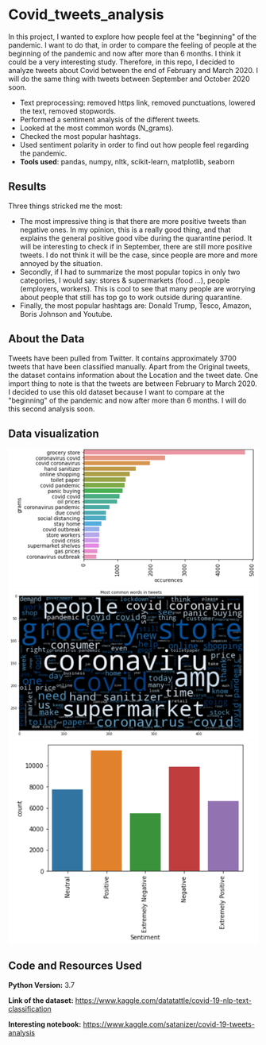 # Covid_tweets_analysis

In this project, I wanted to explore how people feel at the "beginning" of the pandemic. I want to do that, in order to compare the feeling of people at the beginning of the pandemic and now after more than 6 months. I think it could be a very interesting study. Therefore, in this repo, I decided to analyze tweets about Covid between the end of February and March 2020. I will do the same thing with tweets between September and October 2020 soon.
* Text preprocessing: removed https link, removed punctuations, lowered the text, removed stopwords.
* Performed a sentiment analysis of the different tweets.
* Looked at the most common words (N_grams).
* Checked the most popular hashtags.
* Used sentiment polarity in order to find out how people feel regarding the pandemic.
* **Tools used**: pandas, numpy, nltk, scikit-learn, matplotlib, seaborn

## Results

Three things stricked me the most:
* The most impressive thing is that there are more positive tweets than negative ones. In my opinion, this is a really good thing, and that explains the general positive good vibe during the quarantine period. It will be interesting to check if in September, there are still more positive tweets. I do not think it will be the case, since people are more and more annoyed by the situation.
* Secondly, if I had to summarize the most popular topics in only two categories, I would say: stores & supermarkets (food ...), people (employers, workers). This is cool to see that many people are worrying about people that still has top go to work outside during quarantine.
* Finally, the most popular hashtags are: Donald Trump, Tesco, Amazon, Boris Johnson and Youtube. 

## About the Data

Tweets have been pulled from Twitter. It contains approximately 3700 tweets that have been classified manually. Apart from the Original tweets, the dataset contains information about the Location and the tweet date. One import thing to note is that the tweets are between February to March 2020. I decided to use this old dataset because I want to compare at the "beginning" of the pandemic and now after more than 6 months. I will do this second analysis soon.

## Data visualization

![alt text](https://github.com/gaetanlop/Covid_tweets_analysis/blob/main/bi_grams_tweets.PNG)
![alt text](https://github.com/gaetanlop/Covid_tweets_analysis/blob/main/wordcloud%20tweets.PNG)
![alt text](https://github.com/gaetanlop/Covid_tweets_analysis/blob/main/classes_tweets.PNG)

## Code and Resources Used

**Python Version:** 3.7

**Link of the dataset:** https://www.kaggle.com/datatattle/covid-19-nlp-text-classification

**Interesting notebook:** https://www.kaggle.com/satanizer/covid-19-tweets-analysis
